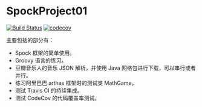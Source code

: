 # SpockProject01
[![Build Status](https://travis-ci.com/moqimoqidea/spock-project.svg?branch=master)](https://travis-ci.com/moqimoqidea/spock-project)
[![codecov](https://codecov.io/gh/moqimoqidea/spock-project/branch/master/graph/badge.svg)](https://codecov.io/gh/moqimoqidea/spock-project)

主要包括的部分有：

* Spock 框架的简单使用。
* Groovy 语言的练习。
* 豆瓣音乐人的音乐 JSON 解析，并使用 Java 网络包进行下载，可以串行或者并行。
* 练习阿里巴巴 arthas 框架时的测试类 MathGame。
* 测试 Travis CI 的持续集成。
* 测试 CodeCov 的代码覆盖率测试。
